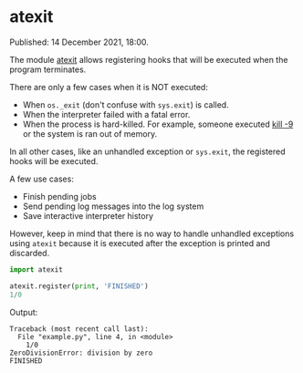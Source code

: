 # atexit

Published: 14 December 2021, 18:00.

The module [atexit](https://docs.python.org/3/library/atexit.html) allows registering hooks that will be executed when the program terminates.

There are only a few cases when it is NOT executed:

+ When `os._exit` (don't confuse with `sys.exit`) is called.
+ When the interpreter failed with a fatal error.
+ When the process is hard-killed. For example, someone executed [kill -9](https://askubuntu.com/a/184074) or the system is ran out of memory.

In all other cases, like an unhandled exception or `sys.exit`, the registered hooks will be executed.

A few use cases:

+ Finish pending jobs
+ Send pending log messages into the log system
+ Save interactive interpreter history

However, keep in mind that there is no way to handle unhandled exceptions using `atexit` because it is executed after the exception is printed and discarded.

```python
import atexit

atexit.register(print, 'FINISHED')
1/0
```

Output:

```plain
Traceback (most recent call last):
  File "example.py", line 4, in <module>
    1/0
ZeroDivisionError: division by zero
FINISHED
```
